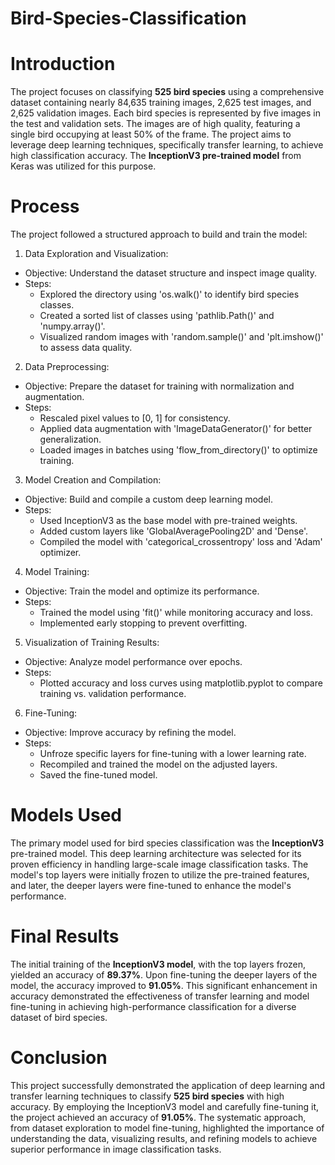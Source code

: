 # Bird-Species-Classification

# **Introduction**

The project focuses on classifying **525 bird species** using a comprehensive dataset containing nearly 84,635 training images, 2,625 test images, and 2,625 validation images. Each bird species is represented by five images in the test and validation sets. The images are of high quality, featuring a single bird occupying at least 50% of the frame. The project aims to leverage deep learning techniques, specifically transfer learning, to achieve high classification accuracy. The **InceptionV3 pre-trained model** from Keras was utilized for this purpose.

# **Process**
The project followed a structured approach to build and train the model:

1.   Data Exploration and Visualization:
  *   Objective: Understand the dataset structure and inspect image quality.
  *   Steps:
      * Explored the directory using 'os.walk()' to identify bird species classes.
      * Created a sorted list of classes using 'pathlib.Path()' and 'numpy.array()'.
      * Visualized random images with 'random.sample()' and 'plt.imshow()' to assess data quality.

2.   Data Preprocessing:
  *  Objective: Prepare the dataset for training with normalization and augmentation.
  *  Steps:
      * Rescaled pixel values to [0, 1] for consistency.
      * Applied data augmentation with 'ImageDataGenerator()' for better generalization.
      * Loaded images in batches using 'flow_from_directory()' to optimize training.

3.   Model Creation and Compilation:
  *  Objective: Build and compile a custom deep learning model.
  *  Steps:
      * Used InceptionV3 as the base model with pre-trained weights.
      * Added custom layers like 'GlobalAveragePooling2D' and 'Dense'.
      * Compiled the model with 'categorical_crossentropy' loss and 'Adam' optimizer.
4.   Model Training:
  * Objective: Train the model and optimize its performance.
  * Steps:
      * Trained the model using 'fit()' while monitoring accuracy and loss.
      * Implemented early stopping to prevent overfitting.  

5.   Visualization of Training Results:
  * Objective: Analyze model performance over epochs.
  * Steps:
      * Plotted accuracy and loss curves using matplotlib.pyplot to compare
      training vs. validation performance.

6.   Fine-Tuning:

  * Objective: Improve accuracy by refining the model.
  * Steps:
      * Unfroze specific layers for fine-tuning with a lower learning rate.
      * Recompiled and trained the model on the adjusted layers.
      * Saved the fine-tuned model.



# **Models Used**
The primary model used for bird species classification was the **InceptionV3** pre-trained model. This deep learning architecture was selected for its proven efficiency in handling large-scale image classification tasks. The model's top layers were initially frozen to utilize the pre-trained features, and later, the deeper layers were fine-tuned to enhance the model's performance.

# **Final Results**
The initial training of the **InceptionV3 model**, with the top layers frozen, yielded an accuracy of **89.37%**. Upon fine-tuning the deeper layers of the model, the accuracy improved to **91.05%**. This significant enhancement in accuracy demonstrated the effectiveness of transfer learning and model fine-tuning in achieving high-performance classification for a diverse dataset of bird species.

# **Conclusion**
This project successfully demonstrated the application of deep learning and transfer learning techniques to classify **525 bird species** with high accuracy. By employing the InceptionV3 model and carefully fine-tuning it, the project achieved an accuracy of **91.05%**. The systematic approach, from dataset exploration to model fine-tuning, highlighted the importance of understanding the data, visualizing results, and refining models to achieve superior performance in image classification tasks.


